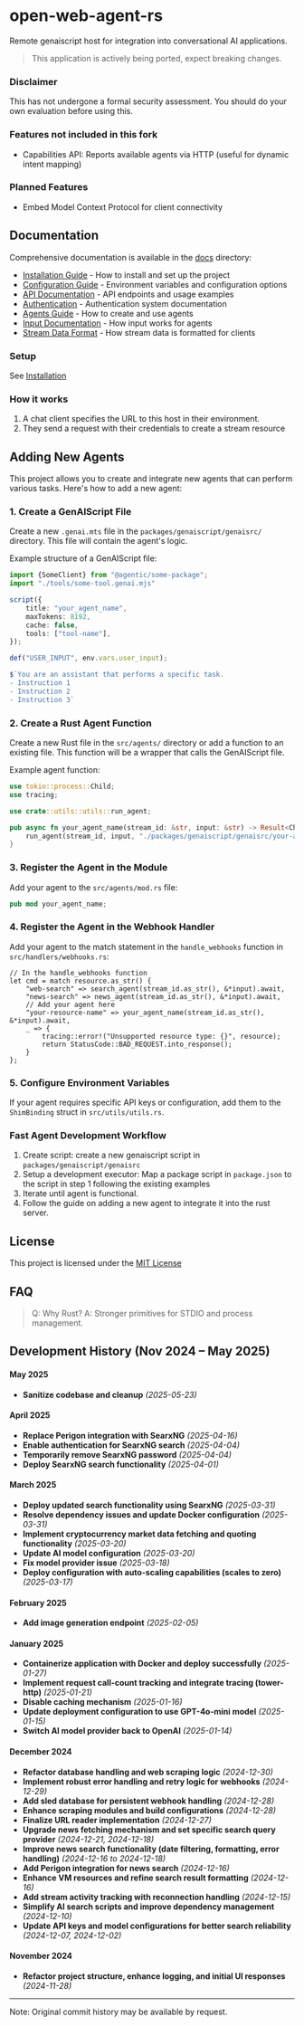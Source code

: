 # open-web-agent-rs
Remote genaiscript host for integration into conversational AI applications.
> This application is actively being ported, expect breaking changes.

### Disclaimer
This has not undergone a formal security assessment. You should do your own evaluation before using this.

### Features not included in this fork
- Capabilities API: Reports available agents via HTTP (useful for dynamic intent mapping)

### Planned Features
- Embed Model Context Protocol for client connectivity

## Documentation

Comprehensive documentation is available in the [docs](./docs) directory:

- [Installation Guide](./docs/installation.md) - How to install and set up the project
- [Configuration Guide](./docs/configuration.md) - Environment variables and configuration options
- [API Documentation](./docs/api.md) - API endpoints and usage examples
- [Authentication](./docs/tokens.md) - Authentication system documentation
- [Agents Guide](./docs/agents.md) - How to create and use agents
- [Input Documentation](./docs/input.md) - How input works for agents
- [Stream Data Format](./docs/streams.md) - How stream data is formatted for clients


### Setup
See [Installation](./docs/installation.md)

### How it works
1. A chat client specifies the URL to this host in their environment.
2. They send a request with their credentials to create a stream resource 

## Adding New Agents

This project allows you to create and integrate new agents that can perform various tasks. Here's how to add a new agent:

### 1. Create a GenAIScript File

Create a new `.genai.mts` file in the `packages/genaiscript/genaisrc/` directory. This file will contain the agent's logic.

Example structure of a GenAIScript file:

```typescript
import {SomeClient} from "@agentic/some-package";
import "./tools/some-tool.genai.mjs"

script({
    title: "your_agent_name",
    maxTokens: 8192,
    cache: false,
    tools: ["tool-name"],
});

def("USER_INPUT", env.vars.user_input);

$`You are an assistant that performs a specific task.
- Instruction 1
- Instruction 2
- Instruction 3`
```

### 2. Create a Rust Agent Function

Create a new Rust file in the `src/agents/` directory or add a function to an existing file. This function will be a wrapper that calls the GenAIScript file.

Example agent function:

```rust
use tokio::process::Child;
use tracing;

use crate::utils::utils::run_agent;

pub async fn your_agent_name(stream_id: &str, input: &str) -> Result<Child, String> {
    run_agent(stream_id, input, "./packages/genaiscript/genaisrc/your-agent.genai.mts").await
}
```

### 3. Register the Agent in the Module

Add your agent to the `src/agents/mod.rs` file:

```rust
pub mod your_agent_name;
```

### 4. Register the Agent in the Webhook Handler

Add your agent to the match statement in the `handle_webhooks` function in `src/handlers/webhooks.rs`:

```
// In the handle_webhooks function
let cmd = match resource.as_str() {
    "web-search" => search_agent(stream_id.as_str(), &*input).await,
    "news-search" => news_agent(stream_id.as_str(), &*input).await,
    // Add your agent here
    "your-resource-name" => your_agent_name(stream_id.as_str(), &*input).await,
    _ => {
        tracing::error!("Unsupported resource type: {}", resource);
        return StatusCode::BAD_REQUEST.into_response();
    }
};
```

### 5. Configure Environment Variables

If your agent requires specific API keys or configuration, add them to the `ShimBinding` struct in `src/utils/utils.rs`.


### Fast Agent Development Workflow
1. Create script: create a new genaiscript script in `packages/genaiscript/genaisrc`
2. Setup a development executor: Map a package script in `package.json` to the script in step 1 following the existing examples
3. Iterate until agent is functional.
4. Follow the guide on adding a new agent to integrate it into the rust server.

## License

This project is licensed under the [MIT License](LICENSE)

## FAQ
> Q: Why Rust?
> A: Stronger primitives for STDIO and process management.


Development History (Nov 2024 – May 2025)
---

#### May 2025

* **Sanitize codebase and cleanup** *(2025-05-23)*

#### April 2025

* **Replace Perigon integration with SearxNG** *(2025-04-16)*
* **Enable authentication for SearxNG search** *(2025-04-04)*
* **Temporarily remove SearxNG password** *(2025-04-04)*
* **Deploy SearxNG search functionality** *(2025-04-01)*

#### March 2025

* **Deploy updated search functionality using SearxNG** *(2025-03-31)*
* **Resolve dependency issues and update Docker configuration** *(2025-03-31)*
* **Implement cryptocurrency market data fetching and quoting functionality** *(2025-03-20)*
* **Update AI model configuration** *(2025-03-20)*
* **Fix model provider issue** *(2025-03-18)*
* **Deploy configuration with auto-scaling capabilities (scales to zero)** *(2025-03-17)*

#### February 2025

* **Add image generation endpoint** *(2025-02-05)*

#### January 2025

* **Containerize application with Docker and deploy successfully** *(2025-01-27)*
* **Implement request call-count tracking and integrate tracing (tower-http)** *(2025-01-21)*
* **Disable caching mechanism** *(2025-01-16)*
* **Update deployment configuration to use GPT-4o-mini model** *(2025-01-15)*
* **Switch AI model provider back to OpenAI** *(2025-01-14)*

#### December 2024

* **Refactor database handling and web scraping logic** *(2024-12-30)*
* **Implement robust error handling and retry logic for webhooks** *(2024-12-29)*
* **Add sled database for persistent webhook handling** *(2024-12-28)*
* **Enhance scraping modules and build configurations** *(2024-12-28)*
* **Finalize URL reader implementation** *(2024-12-27)*
* **Upgrade news fetching mechanism and set specific search query provider** *(2024-12-21, 2024-12-18)*
* **Improve news search functionality (date filtering, formatting, error handling)** *(2024-12-16 to 2024-12-18)*
* **Add Perigon integration for news search** *(2024-12-16)*
* **Enhance VM resources and refine search result formatting** *(2024-12-16)*
* **Add stream activity tracking with reconnection handling** *(2024-12-15)*
* **Simplify AI search scripts and improve dependency management** *(2024-12-10)*
* **Update API keys and model configurations for better search reliability** *(2024-12-07, 2024-12-02)*

#### November 2024

* **Refactor project structure, enhance logging, and initial UI responses** *(2024-11-28)*
---
Note: Original commit history may be available by request.
